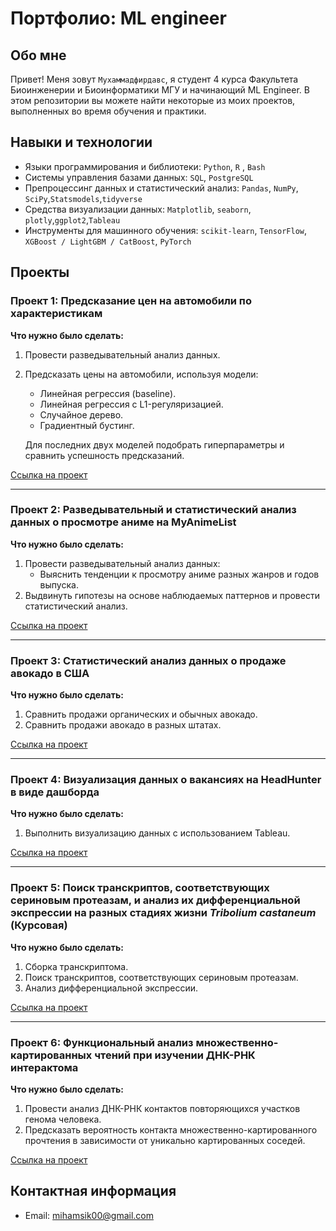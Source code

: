 # Портфолио: ML engineer

## Обо мне 

Привет! Меня зовут ``Мухаммадфирдавс``, я студент 4 курса Факультета Биоинженерии и Биоинформатики МГУ и начинающий ML Engineer. 
В этом репозитории вы можете найти некоторые из моих проектов, выполненных во время обучения и практики.
<br>

## Навыки и технологии
- Языки программирования и библиотеки: ``Python``, ``R`` , ``Bash``
- Системы управления базами данных: ``SQL``, ``PostgreSQL``
- Препроцессинг данных и статистический анализ: ``Pandas``, ``NumPy``, ``SciPy``,``Statsmodels``,``tidyverse``
- Средства визуализации данных: ``Matplotlib``, ``seaborn``, ``plotly``,``ggplot2``,``Tableau``
- Инструменты для машинного обучения: ``scikit-learn``, ``TensorFlow``, ``XGBoost / LightGBM / CatBoost``, ``PyTorch``



## Проекты

### Проект 1: Предсказание цен на автомобили по характеристикам
**Что нужно было сделать:**
1. Провести разведывательный анализ данных.
2. Предсказать цены на автомобили, используя модели:
   - Линейная регрессия (baseline).
   - Линейная регрессия с L1-регуляризацией.
   - Случайное дерево.
   - Градиентный бустинг. 
   
   Для последних двух моделей подобрать гиперпараметры и сравнить успешность предсказаний.

[Ссылка на проект](https://github.com/miham12/miham12/blob/main/car_price_prediction.ipynb)

---

### Проект 2: Разведывательный и статистический анализ данных о просмотре аниме на MyAnimeList
**Что нужно было сделать:**
1. Провести разведывательный анализ данных:
   - Выяснить тенденции к просмотру аниме разных жанров и годов выпуска.
2. Выдвинуть гипотезы на основе наблюдаемых паттернов и провести статистический анализ.

[Ссылка на проект](https://github.com/miham12/miham12/blob/main/myanimelist_analysis.ipynb)

---

### Проект 3: Статистический анализ данных о продаже авокадо в США
**Что нужно было сделать:**
1. Сравнить продажи органических и обычных авокадо.
2. Сравнить продажи авокадо в разных штатах.

[Ссылка на проект](https://github.com/miham12/miham12/blob/main/avocado_analysis.pdf)

---

### Проект 4: Визуализация данных о вакансиях на HeadHunter в виде дашборда
**Что нужно было сделать:**
1. Выполнить визуализацию данных с использованием Tableau.

[Ссылка на проект](https://github.com/miham12/miham12/blob/main/headhunter_dashbord.png)

---

### Проект 5: Поиск транскриптов, соответствующих сериновым протеазам, и анализ их дифференциальной экспрессии на разных стадиях жизни *Tribolium castaneum* (Курсовая)
**Что нужно было сделать:**
1. Сборка транскриптома.
2. Поиск транскриптов, соответствующих сериновым протеазам.
3. Анализ дифференциальной экспрессии.

[Ссылка на проект](https://github.com/miham12/miham12/blob/main/transcripts_tribolium_castaneum/kursovaya1.pdf)

---

### Проект 6: Функциональный анализ множественно-картированных чтений при изучении ДНК-РНК интерактома
**Что нужно было сделать:**
1. Провести анализ ДНК-РНК контактов повторяющихся участков генома человека.
2. Предсказать вероятность контакта множественно-картированного прочтения в зависимости от уникально картированных соседей.

[Ссылка на проект](https://github.com/miham12/miham12/blob/main/multi_mapping/kursovaya2_poster_final%20(1).pdf)

## Контактная информация
- Email: mihamsik00@gmail.com
<!--
**miham12/miham12** is a ✨ _special_ ✨ repository because its `README.md` (this file) appears on your GitHub profile.

Here are some ideas to get you started:

- 🔭 I’m currently working on ...
- 🌱 I’m currently learning ...
- 👯 I’m looking to collaborate on ...
- 🤔 I’m looking for help with ...
- 💬 Ask me about ...
- 📫 How to reach me: ...
- 😄 Pronouns: ...
- ⚡ Fun fact: ...
-->
